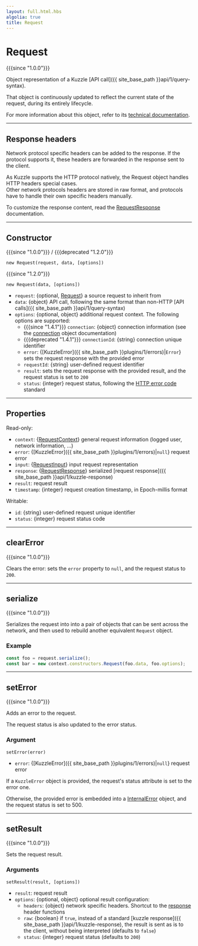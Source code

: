 ```yaml
---
layout: full.html.hbs
algolia: true
title: Request
---
```


# Request

{{{since "1.0.0"}}}

Object representation of a Kuzzle [API call]({{ site_base_path }}api/1/query-syntax).

That object is continuously updated to reflect the current state of the request, during its entirely lifecycle.

For more information about this object, refer to its [technical documentation](https://github.com/kuzzleio/kuzzle-common-objects/blob/master/README.md#request).

---

## Response headers

Network protocol specific headers can be added to the response. If the protocol supports it, these headers are forwarded in the response sent to the client.

As Kuzzle supports the HTTP protocol natively, the Request object handles HTTP headers special cases.  
Other network protocols headers are stored in raw format, and protocols have to handle
their own specific headers manually.

To customize the response content, read the [RequestResponse](https://github.com/kuzzleio/kuzzle-common-objects#requestresponse) documentation.

---

## Constructor

{{{since "1.0.0"}}} / {{{deprecated "1.2.0"}}}

`new Request(request, data, [options])`

{{{since "1.2.0"}}} 

`new Request(data, [options])`

* `request`: {optional, [Request](#request-default)} a source request to inherit from
* `data`: {objecŧ} API call, following the same format than non-HTTP [API calls]({{ site_base_path }}api/1/query-syntax)
* `options`: {optional, object} additional request context. The following options are supported:
  * {{{since "1.4.1"}}} <code>connection</code>: {object} connection information (see the <a href=https://github.com/kuzzleio/kuzzle-common-objects/blob/master/README.md#requestcontextconnection-object-format>connection</a> object documentation)
  * {{{deprecated "1.4.1"}}} <code>connectionId</code>: {string} connection unique identifier
  *  `error`: {[KuzzleError]({{ site_base_path }}plugins/1/errors)|`Error`} sets the request response with the provided error
  * `requestId`: {string} user-defined request identifier
  * `result`: sets the request response with the provided result, and the request status is set to `200`
  * `status`: {integer} request status, following the [HTTP error code](https://en.wikipedia.org/wiki/List_of_HTTP_status_codes) standard

---

## Properties

Read-only:

* `context`: {[RequestContext](https://github.com/kuzzleio/kuzzle-common-objects/blob/master/README.md#modelsrequestcontext)} general request information (logged user, network information, ...)
* `error`: {[KuzzleError]({{ site_base_path }}plugins/1/errors)|`null`} request error
* `input`: {[RequestInput](https://github.com/kuzzleio/kuzzle-common-objects/blob/master/README.md#modelsrequestinput)} input request representation
* `response`: {[RequestResponse](https://github.com/kuzzleio/kuzzle-common-objects#requestresponse)} serialized [request response]({{ site_base_path }}api/1/kuzzle-response)
* `result`: request result
* `timestamp`: {integer} request creation timestamp, in Epoch-millis format

Writable:

* `id`: {string} user-defined request unique identifier
* `status`: {integer} request status code

---

## clearError

{{{since "1.0.0"}}}

Clears the error: sets the `error` property to `null`, and the request status to `200`.

---

## serialize

{{{since "1.0.0"}}}

Serializes the request into into a pair of objects that can be sent across the network, and then used to rebuild another equivalent `Request` object.

### Example

```js
const foo = request.serialize();
const bar = new context.constructors.Request(foo.data, foo.options);
```

---

## setError

{{{since "1.0.0"}}}

Adds an error to the request.

The request status is also updated to the error status.

### Argument

`setError(error)`

* `error`: {[KuzzleError]({{ site_base_path }}plugins/1/errors)|`null`} request error

If a `KuzzleError` object is provided, the request's status attribute is set to the error one.

Otherwise, the provided error is embedded into a [InternalError](https://github.com/kuzzleio/kuzzle-common-objects/blob/master/README.md#errorsinternalerror) object, and the request status is set to 500.

---

## setResult

{{{since "1.0.0"}}}

Sets the request result.

### Arguments

`setResult(result, [options])`

* `result`: request result
* `options`: {optional, object} optional result configuration:
  * `headers`: {object} network specific headers. Shortcut to the [response](https://github.com/kuzzleio/kuzzle-common-objects#requestresponse) header functions
  * `raw`: {boolean} if `true`, instead of a standard [kuzzle response]({{ site_base_path }}api/1/kuzzle-response), the result is sent as is to the client, without being interpreted (defaults to `false`)
  * `status`: {integer} request status (defaults to `200`)

